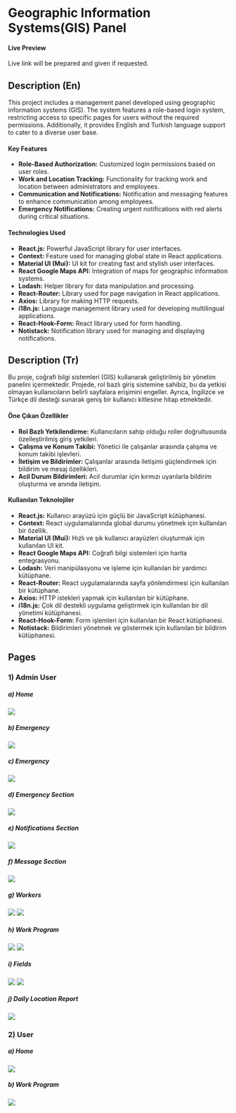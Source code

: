 # Geographic Information Systems(GIS) Panel

#### Live Preview

Live link will be prepared and given if requested.

## Description (En)

This project includes a management panel developed using geographic information systems (GIS). The system features a role-based login system, restricting access to specific pages for users without the required permissions. Additionally, it provides English and Turkish language support to cater to a diverse user base.

#### Key Features

- **Role-Based Authorization:** Customized login permissions based on user roles.
- **Work and Location Tracking:** Functionality for tracking work and location between administrators and employees.
- **Communication and Notifications:** Notification and messaging features to enhance communication among employees.
- **Emergency Notifications:** Creating urgent notifications with red alerts during critical situations.

#### Technologies Used

- **React.js:** Powerful JavaScript library for user interfaces.
- **Context:** Feature used for managing global state in React applications.
- **Material UI (Mui):** UI kit for creating fast and stylish user interfaces.
- **React Google Maps API:** Integration of maps for geographic information systems.
- **Lodash:** Helper library for data manipulation and processing.
- **React-Router:** Library used for page navigation in React applications.
- **Axios:** Library for making HTTP requests.
- **i18n.js:** Language management library used for developing multilingual applications.
- **React-Hook-Form:** React library used for form handling.
- **Notistack:** Notification library used for managing and displaying notifications.

## Description (Tr)

Bu proje, coğrafi bilgi sistemleri (GIS) kullanarak geliştirilmiş bir yönetim panelini içermektedir. Projede, rol bazlı giriş sistemine sahibiz, bu da yetkisi olmayan kullanıcıların belirli sayfalara erişimini engeller. Ayrıca, İngilizce ve Türkçe dil desteği sunarak geniş bir kullanıcı kitlesine hitap etmektedir.

#### Öne Çıkan Özellikler

- **Rol Bazlı Yetkilendirme:** Kullanıcıların sahip olduğu roller doğrultusunda özelleştirilmiş giriş yetkileri.
- **Çalışma ve Konum Takibi:** Yönetici ile çalışanlar arasında çalışma ve konum takibi işlevleri.
- **İletişim ve Bildirimler:** Çalışanlar arasında iletişimi güçlendirmek için bildirim ve mesaj özellikleri.
- **Acil Durum Bildirimleri:** Acil durumlar için kırmızı uyarılarla bildirim oluşturma ve anında iletişim.

#### Kullanılan Teknolojiler

- **React.js:** Kullanıcı arayüzü için güçlü bir JavaScript kütüphanesi.
- **Context:** React uygulamalarında global durumu yönetmek için kullanılan bir özellik.
- **Material UI (Mui):** Hızlı ve şık kullanıcı arayüzleri oluşturmak için kullanılan UI kit.
- **React Google Maps API:** Coğrafi bilgi sistemleri için harita entegrasyonu.
- **Lodash:** Veri manipülasyonu ve işleme için kullanılan bir yardımcı kütüphane.
- **React-Router:** React uygulamalarında sayfa yönlendirmesi için kullanılan bir kütüphane.
- **Axios:** HTTP istekleri yapmak için kullanılan bir kütüphane.
- **i18n.js:** Çok dil destekli uygulama geliştirmek için kullanılan bir dil yönetimi kütüphanesi.
- **React-Hook-Form:** Form işlemleri için kullanılan bir React kütüphanesi.
- **Notistack:** Bildirimleri yönetmek ve göstermek için kullanılan bir bildirim kütüphanesi.

## Pages

### 1) Admin User

##### a) Home

<img src="./Readme Assets/Admin/Home.png" />

##### b) Emergency

<img src="./Readme Assets/Admin/Emergency Page.png" />

##### c) Emergency

<img src="./Readme Assets/Admin/Emergency Page.png" />

##### d) Emergency Section

<img src="./Readme Assets/Admin/Emergency Section.png" />

##### e) Notifications Section

<img src="./Readme Assets/Admin/Notification Section.png" />

##### f) Message Section

<img src="./Readme Assets/Admin/Message Section.png" />

##### g) Workers

<img src="./Readme Assets/Admin/Workers Page.png" />
<img src="./Readme Assets/Admin/Workers Add Edit.png" />

##### h) Work Program

<img src="./Readme Assets/Admin/Work Program.png" />
<img src="./Readme Assets/Admin/Work Program Add Edit.png" />

##### i) Fields

<img src="./Readme Assets/Admin/Fields.png" />
<img src="./Readme Assets/Admin/Field Add Edit.png" />

##### j) Daily Location Report

<img src="./Readme Assets/Admin/Rapor.png" />

### 2) User

##### a) Home

<img src="./Readme Assets/User/Home.png" />

##### b) Work Program

<img src="./Readme Assets/User/Work Program.png" />
